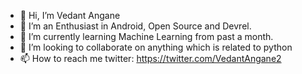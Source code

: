 - 👋 Hi, I’m Vedant Angane
- 👀 I’m an Enthusiast in Android, Open Source and Devrel.
- 🌱 I’m currently learning Machine Learning from past a month.
- 💞️ I’m looking to collaborate on anything which is related to python
- 📫 How to reach me twitter: https://twitter.com/VedantAngane2

<!---
Vedant755/Vedant755 is a ✨ special ✨ repository because its `README.md` (this file) appears on your GitHub profile.
You can click the Preview link to take a look at your changes.
--->
